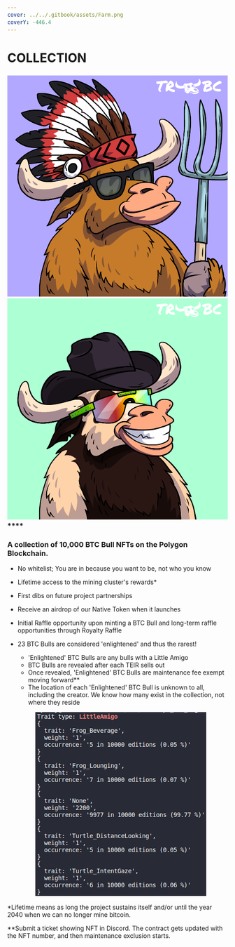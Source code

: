 ```yaml
---
cover: ../../.gitbook/assets/Farm.png
coverY: -446.4
---
```


# COLLECTION

### ****![](../../.gitbook/assets/47.png)****![](../../.gitbook/assets/62.png)****

### **A collection of 10,000 BTC Bull NFTs on the Polygon Blockchain.**&#x20;

* No whitelist; You are in because you want to be, not who you know
* Lifetime access to the mining cluster's rewards\*
* First dibs on future project partnerships
* Receive an airdrop of our Native Token when it launches
* Initial Raffle opportunity upon minting a BTC Bull and long-term raffle opportunities through Royalty Raffle
*   &#x20;23 BTC Bulls are considered 'enlightened' and thus the rarest!&#x20;

    * 'Enlightened' BTC Bulls are any bulls with a Little Amigo
    * BTC Bulls are revealed after each TEIR sells out
    * Once revealed, 'Enlightened' BTC Bulls are maintenance fee exempt moving forward\*\* &#x20;
    * The location of each 'Enlightened' BTC Bull is unknown to all, including the creator. We know how many exist in the collection, not where they reside&#x20;



    <figure><img src="../../.gitbook/assets/image (1).png" alt=""><figcaption></figcaption></figure>

\*Lifetime means as long the project sustains itself and/or until the year 2040 when we can no longer mine bitcoin.  &#x20;

\*\*Submit a ticket showing NFT in Discord. The contract gets updated with the NFT number, and then maintenance exclusion starts.&#x20;
